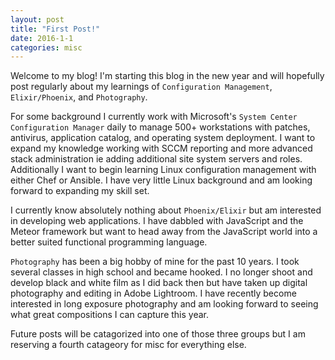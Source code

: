 ```yaml
---
layout: post
title: "First Post!"
date: 2016-1-1
categories: misc
---
```

Welcome to my blog! I'm starting this blog in the new year and will hopefully post regularly about my learnings of `Configuration Management`, `Elixir/Phoenix`, and `Photography`.

For some background I currently work with Microsoft's `System Center Configuration Manager` daily to manage 500+ workstations with patches, antivirus, application catalog, and operating system deployment. I want to expand my knowledge working with SCCM reporting and more advanced stack administration ie adding additional site system servers and roles. Additionally I want to begin learning Linux configuration management with either Chef or Ansible. I have very little Linux background and am looking forward to expanding my skill set.

I currently know absolutely nothing about `Phoenix/Elixir` but am interested in developing web applications. I have dabbled with JavaScript and the Meteor framework but want to head away from the JavaScript world into a better suited functional programming language.

`Photography` has been a big hobby of mine for the past 10 years. I took several classes in high school and became hooked. I no longer shoot and develop black and white film as I did back then but have taken up digital photography and editing in Adobe Lightroom. I have recently become interested in long exposure photography and am looking forward to seeing what great compositions I can capture this year.

Future posts will be catagorized into one of those three groups but I am reserving a fourth catageory for misc for everything else. 
